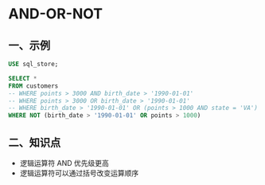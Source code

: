 # AND-OR-NOT

## 一、示例

```sql
USE sql_store;

SELECT *
FROM customers
-- WHERE points > 3000 AND birth_date > '1990-01-01'
-- WHERE points > 3000 OR birth_date > '1990-01-01'
-- WHERE birth_date > '1990-01-01' OR (points > 1000 AND state = 'VA')
WHERE NOT (birth_date > '1990-01-01' OR points > 1000)
```

## 二、知识点

- 逻辑运算符 AND 优先级更高
- 逻辑运算符可以通过括号改变运算顺序
